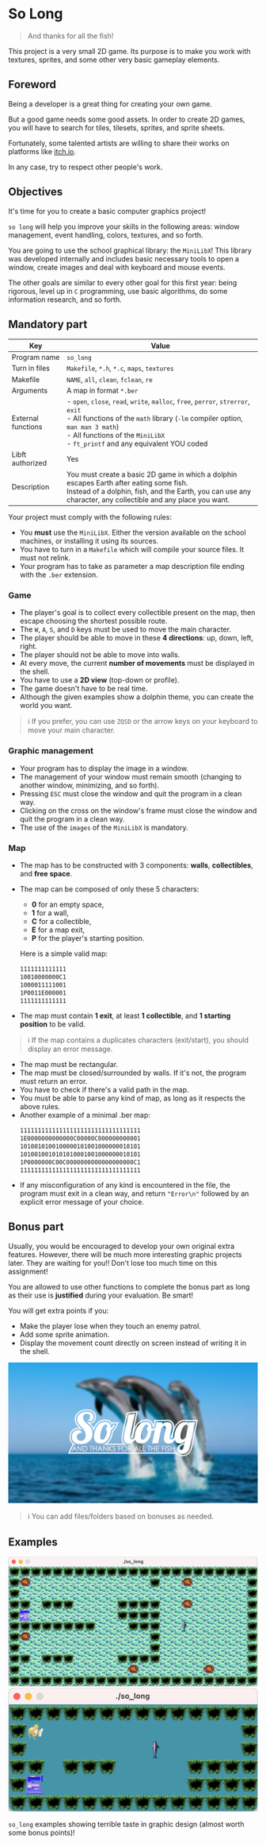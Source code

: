 # So Long

> And thanks for all the fish!

This project is a very small 2D game.
Its purpose is to make you work with textures, sprites, and some other very basic gameplay elements.

## Foreword

Being a developer is a great thing for creating your own game.

But a good game needs some good assets.
In order to create 2D games, you will have to search for tiles, tilesets, sprites, and sprite sheets.

Fortunately, some talented artists are willing to share their works on platforms like [itch.io](itch.io).

In any case, try to respect other people's work.

## Objectives

It's time for you to create a basic computer graphics project!

`so long` will help you improve your skills in the following areas:
window management, event handling, colors, textures, and so forth.

You are going to use the school graphical library: the `MiniLibX`!
This library was developed internally and includes basic necessary tools to open a window,
create images and deal with keyboard and mouse events.

The other goals are similar to every other goal for this first year:
being rigorous, level up in `C` programming, use basic algorithms, do some information research, and so forth.

## Mandatory part

| Key                | Value                                                                                                                                                                                                                                                       |
|--------------------|-------------------------------------------------------------------------------------------------------------------------------------------------------------------------------------------------------------------------------------------------------------|
| Program name       | `so_long`                                                                                                                                                                                                                                                   |
| Turn in files      | `Makefile`, `*.h`, `*.c`, `maps`, `textures`                                                                                                                                                                                                                |
| Makefile           | `NAME`, `all`, `clean`, `fclean`, `re`                                                                                                                                                                                                                      |
| Arguments          | A map in format `*.ber`                                                                                                                                                                                                                                     |
| External functions | - `open`, `close`, `read`, `write`, `malloc`, `free`, `perror`, `strerror`, `exit`<br/>- All functions of the `math` library (`-lm` compiler option, `man man 3 math`)<br/>- All functions of the `MiniLibX`<br/>- `ft_printf` and any equivalent YOU coded |
| Libft authorized   | Yes                                                                                                                                                                                                                                                         |
| Description        | You must create a basic 2D game in which a dolphin escapes Earth after eating some fish.<br/>Instead of a dolphin, fish, and the Earth, you can use any character, any collectible and any place you want.                                                  |

Your project must comply with the following rules:

- You **must** use the `MiniLibX`. Either the version available on the school machines, or installing it using its sources.
- You have to turn in a `Makefile` which will compile your source files. It must not relink.
- Your program has to take as parameter a map description file ending with the `.ber` extension.

### Game

- The player's goal is to collect every collectible present on the map, then escape choosing the shortest possible route.
- The `W`, `A`, `S`, and `D` keys must be used to move the main character.
- The player should be able to move in these **4 directions**: up, down, left, right.
- The player should not be able to move into walls.
- At every move, the current **number of movements** must be displayed in the shell.
- You have to use a **2D view** (top-down or profile).
- The game doesn't have to be real time.
- Although the given examples show a dolphin theme, you can create the world you want.

> ℹ️ If you prefer, you can use `ZQSD` or the arrow keys on your keyboard to move your main character.

### Graphic management

- Your program has to display the image in a window.
- The management of your window must remain smooth (changing to another window, minimizing, and so forth).
- Pressing `ESC` must close the window and quit the program in a clean way.
- Clicking on the cross on the window's frame must close the window and quit the program in a clean way.
- The use of the `images` of the `MiniLibX` is mandatory.

### Map

- The map has to be constructed with 3 components: **walls**, **collectibles**, and **free space**.
- The map can be composed of only these 5 characters:
	- **0** for an empty space,
	- **1** for a wall,
	- **C** for a collectible,
	- **E** for a map exit,
	- **P** for the player's starting position.

	Here is a simple valid map:
	```
	1111111111111
	10010000000C1
	1000011111001
	1P0011E000001
	1111111111111
	```
- The map must contain **1 exit**, at least **1 collectible**, and **1 starting position** to be valid.

> ℹ️ If the map contains a duplicates characters (exit/start), you should display an error message.

- The map must be rectangular.
- The map must be closed/surrounded by walls. If it's not, the program must return an error.
- You have to check if there's a valid path in the map.
- You must be able to parse any kind of map, as long as it respects the above rules.
- Another example of a minimal .ber map:
	```
	1111111111111111111111111111111111
	1E0000000000000C00000C000000000001
	1010010100100000101001000000010101
	1010010010101010001001000000010101
	1P0000000C00C0000000000000000000C1
	1111111111111111111111111111111111
	```
- If any misconfiguration of any kind is encountered in the file, the program must exit in a clean way,
and return `"Error\n"` followed by an explicit error message of your choice.

## Bonus part

Usually, you would be encouraged to develop your own original extra features.
However, there will be much more interesting graphic projects later. They are waiting for you!!
Don't lose too much time on this assignment!

You are allowed to use other functions to complete the bonus part as long as their use is **justified**
during your evaluation. Be smart!

You will get extra points if you:
- Make the player lose when they touch an enemy patrol.
- Add some sprite animation.
- Display the movement count directly on screen instead of writing it in the shell.

![](./assets/docs/so-long.png)

> ℹ️ You can add files/folders based on bonuses as needed.

## Examples

![](./assets/docs/example1.png)
![](./assets/docs/example2.png)

`so_long` examples showing terrible taste in graphic design (almost worth some bonus points)!
